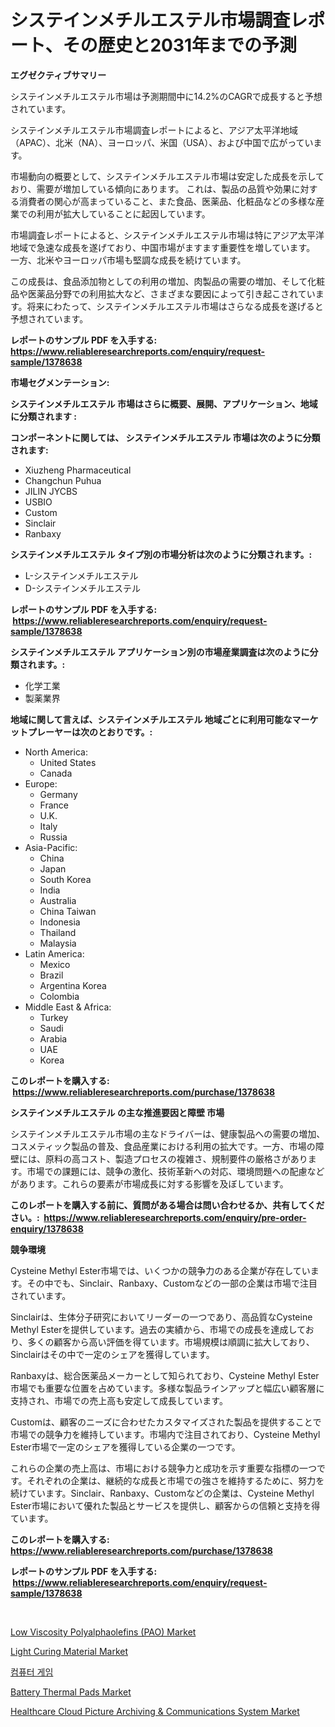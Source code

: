 <p><h1>システインメチルエステル市場調査レポート、その歴史と2031年までの予測</h1></p><p><strong>エグゼクティブサマリー</strong></p>
<p><p>システインメチルエステル市場は予測期間中に14.2%のCAGRで成長すると予想されています。 </p><p>システインメチルエステル市場調査レポートによると、アジア太平洋地域（APAC）、北米（NA）、ヨーロッパ、米国（USA）、および中国で広がっています。 </p><p>市場動向の概要として、システインメチルエステル市場は安定した成長を示しており、需要が増加している傾向にあります。 これは、製品の品質や効果に対する消費者の関心が高まっていること、また食品、医薬品、化粧品などの多様な産業での利用が拡大していることに起因しています。 </p><p>市場調査レポートによると、システインメチルエステル市場は特にアジア太平洋地域で急速な成長を遂げており、中国市場がますます重要性を増しています。 一方、北米やヨーロッパ市場も堅調な成長を続けています。 </p><p>この成長は、食品添加物としての利用の増加、肉製品の需要の増加、そして化粧品や医薬品分野での利用拡大など、さまざまな要因によって引き起こされています。将来にわたって、システインメチルエステル市場はさらなる成長を遂げると予想されています。</p></p>
<p><strong>レポートのサンプル PDF を入手する: <a href="https://www.reliableresearchreports.com/enquiry/request-sample/1378638">https://www.reliableresearchreports.com/enquiry/request-sample/1378638</a></strong></p>
<p><strong>市場セグメンテーション:</strong></p>
<p><strong> システインメチルエステル 市場はさらに概要、展開、アプリケーション、地域に分類されます :</strong></p>
<p><strong>コンポーネントに関しては、 システインメチルエステル 市場は次のように分類されます: &nbsp;</strong></p>
<p><ul><li>Xiuzheng Pharmaceutical</li><li>Changchun Puhua</li><li>JILIN JYCBS</li><li>USBIO</li><li>Custom</li><li>Sinclair</li><li>Ranbaxy</li></ul></p>
<p><strong> システインメチルエステル タイプ別の市場分析は次のように分類されます。:</strong></p>
<p><ul><li>L-システインメチルエステル</li><li>D-システインメチルエステル</li></ul></p>
<p><strong>レポートのサンプル PDF を入手する: &nbsp;<a href="https://www.reliableresearchreports.com/enquiry/request-sample/1378638">https://www.reliableresearchreports.com/enquiry/request-sample/1378638</a></strong></p>
<p><strong> システインメチルエステル アプリケーション別の市場産業調査は次のように分類されます。:</strong></p>
<p><ul><li>化学工業</li><li>製薬業界</li></ul></p>
<p><strong>地域に関して言えば、システインメチルエステル 地域ごとに利用可能なマーケットプレーヤーは次のとおりです。:</strong></p>
<p><ul>
    <li>
        North America:
        <ul>
            <li>United States</li>
            <li>Canada</li>
        </ul>
    </li>
    <li>
        Europe:
        <ul>
            <li>Germany</li>
            <li>France</li>
            <li>U.K.</li>
            <li>Italy</li>
            <li>Russia</li>
        </ul>
    </li>
    <li>
        Asia-Pacific:
        <ul>
            <li>China</li>
            <li>Japan</li>
            <li>South Korea</li>
            <li>India</li>
            <li>Australia</li>
            <li>China Taiwan</li>
            <li>Indonesia</li>
            <li>Thailand</li>
            <li>Malaysia</li>
        </ul>
    </li>
    <li>
        Latin America:
        <ul>
            <li>Mexico</li>
            <li>Brazil</li>
            <li>Argentina Korea</li>
            <li>Colombia</li>
        </ul>
    </li>
    <li>
        Middle East & Africa:
        <ul>
            <li>Turkey</li>
            <li>Saudi</li>
            <li>Arabia</li>
            <li>UAE</li>
            <li>Korea</li>
        </ul>
    </li>
    </ul></p>
<p><strong>このレポートを購入する: &nbsp;<a href="https://www.reliableresearchreports.com/purchase/1378638">https://www.reliableresearchreports.com/purchase/1378638</a></strong></p>
<p><strong>システインメチルエステル の主な推進要因と障壁 市場</strong></p>
<p><p>システインメチルエステル市場の主なドライバーは、健康製品への需要の増加、コスメティック製品の普及、食品産業における利用の拡大です。一方、市場の障壁には、原料の高コスト、製造プロセスの複雑さ、規制要件の厳格さがあります。市場での課題には、競争の激化、技術革新への対応、環境問題への配慮などがあります。これらの要素が市場成長に対する影響を及ぼしています。</p></p>
<p><strong>このレポートを購入する前に、質問がある場合は問い合わせるか、共有してください。:&nbsp; <a href="https://www.reliableresearchreports.com/enquiry/pre-order-enquiry/1378638">https://www.reliableresearchreports.com/enquiry/pre-order-enquiry/1378638</a></strong></p>
<p><strong>競争環境</strong></p>
<p><p>Cysteine Methyl Ester市場では、いくつかの競争力のある企業が存在しています。その中でも、Sinclair、Ranbaxy、Customなどの一部の企業は市場で注目されています。</p><p>Sinclairは、生体分子研究においてリーダーの一つであり、高品質なCysteine Methyl Esterを提供しています。過去の実績から、市場での成長を達成しており、多くの顧客から高い評価を得ています。市場規模は順調に拡大しており、Sinclairはその中で一定のシェアを獲得しています。</p><p>Ranbaxyは、総合医薬品メーカーとして知られており、Cysteine Methyl Ester市場でも重要な位置を占めています。多様な製品ラインアップと幅広い顧客層に支持され、市場での売上高も安定して成長しています。</p><p>Customは、顧客のニーズに合わせたカスタマイズされた製品を提供することで市場での競争力を維持しています。市場内で注目されており、Cysteine Methyl Ester市場で一定のシェアを獲得している企業の一つです。</p><p>これらの企業の売上高は、市場における競争力と成功を示す重要な指標の一つです。それぞれの企業は、継続的な成長と市場での強さを維持するために、努力を続けています。Sinclair、Ranbaxy、Customなどの企業は、Cysteine Methyl Ester市場において優れた製品とサービスを提供し、顧客からの信頼と支持を得ています。</p></p>
<p><strong>このレポートを購入する: &nbsp; <a href="https://www.reliableresearchreports.com/purchase/1378638">https://www.reliableresearchreports.com/purchase/1378638</a></strong></p>
<p><strong>レポートのサンプル PDF を入手する: &nbsp;<a href="https://www.reliableresearchreports.com/enquiry/request-sample/1378638">https://www.reliableresearchreports.com/enquiry/request-sample/1378638</a></strong><strong></strong></p>
<p>&nbsp;</p>
<p><p><a href="https://boundless-drawbridge-702.notion.site/Low-Viscosity-Polyalphaolefins-PAO-Market-Analysis-Examines-its-Scope-on-Growth-Opportunities-and-6e0fa95979b140d6983018651961c6ad">Low Viscosity Polyalphaolefins (PAO) Market</a></p><p><a href="https://github.com/bmorecock/Market-Research-Report-List-2/blob/main/light-curing-material-market.md">Light Curing Material Market</a></p><p><a href="https://github.com/crfsywufhm81415/Market-Research-Report-List-1/blob/main/5460818364.md">컴퓨터 게임</a></p><p><a href="https://natural-crush-b99.notion.site/Battery-Thermal-Pads-Market-Research-Report-Provides-thorough-Industry-Overview-which-offers-an-In--3d8e8e74c0d44f54b23b943576c0cf57">Battery Thermal Pads Market</a></p><p><a href="https://issuu.com/reportprime-2/docs/healthcare-cloud-picture-archiving-_f53f3d79af3bbf">Healthcare Cloud Picture Archiving & Communications System Market</a></p></p>